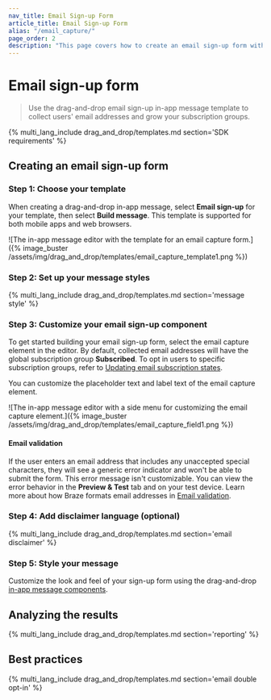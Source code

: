 ```yaml
---
nav_title: Email Sign-up Form
article_title: Email Sign-up Form
alias: "/email_capture/"
page_order: 2
description: "This page covers how to create an email sign-up form with the in-app message drag-and-drop editor."
---
```


# Email sign-up form

> Use the drag-and-drop email sign-up in-app message template to collect users' email addresses and grow your subscription groups.

{% multi_lang_include drag_and_drop/templates.md section='SDK requirements' %}

## Creating an email sign-up form

### Step 1: Choose your template

When creating a drag-and-drop in-app message, select **Email sign-up** for your template, then select **Build message**. This template is supported for both mobile apps and web browsers.

![The in-app message editor with the template for an email capture form.]({% image_buster /assets/img/drag_and_drop/templates/email_capture_template1.png %})

### Step 2: Set up your message styles

{% multi_lang_include drag_and_drop/templates.md section='message style' %}

### Step 3: Customize your email sign-up component

To get started building your email sign-up form, select the email capture element in the editor. By default, collected email addresses will have the global subscription group **Subscribed**. To opt in users to specific subscription groups, refer to [Updating email subscription states]({{site.baseurl}}/user_guide/message_building_by_channel/email/managing_user_subscriptions#updating-email-subscription-states).

You can customize the placeholder text and label text of the email capture element.

![The in-app message editor with a side menu for customizing the email capture element.]({% image_buster /assets/img/drag_and_drop/templates/email_capture_field1.png %})

#### Email validation

If the user enters an email address that includes any unaccepted special characters, they will see a generic error indicator and won't be able to submit the form. This error message isn't customizable. You can view the error behavior in the **Preview & Test** tab and on your test device. Learn more about how Braze formats email addresses in [Email validation]({{site.baseurl}}/user_guide/message_building_by_channel/email/email_setup/email_validation/).

### Step 4: Add disclaimer language (optional)

{% multi_lang_include drag_and_drop/templates.md section='email disclaimer' %}

### Step 5: Style your message

Customize the look and feel of your sign-up form using the drag-and-drop [in-app message components]({{site.baseurl}}/user_guide/message_building_by_channel/in-app_messages/drag_and_drop/style_settings/#message-components).

## Analyzing the results

{% multi_lang_include drag_and_drop/templates.md section='reporting' %}

## Best practices

{% multi_lang_include drag_and_drop/templates.md section='email double opt-in' %}

